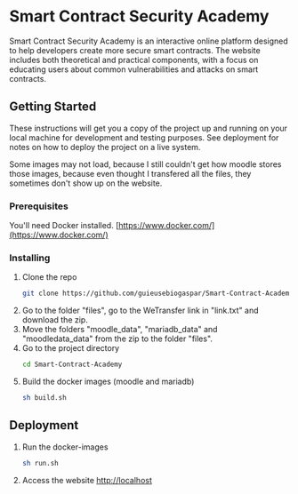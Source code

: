 # Smart Contract Security Academy

Smart Contract Security Academy is an interactive online platform designed to help developers create more secure smart contracts. The website includes both theoretical and practical components, with a focus on educating users about common vulnerabilities and attacks on smart contracts.

## Getting Started

These instructions will get you a copy of the project up and running on your local machine for development and testing purposes. See deployment for notes on how to deploy the project on a live system.

Some images may not load, because I still couldn't get how moodle stores those images, because even thought I transfered all the files, they sometimes don't show up on the website.

### Prerequisites

You'll need Docker installed. [https://www.docker.com/](https://www.docker.com/)

### Installing

1. Clone the repo
   ```sh
   git clone https://github.com/guieusebiogaspar/Smart-Contract-Academy.git
   ```
2. Go to the folder "files", go to the WeTransfer link in "link.txt" and download the zip.
3. Move the folders "moodle_data", "mariadb_data" and "moodledata_data" from the zip to the folder "files".
4. Go to the project directory
   ```sh
   cd Smart-Contract-Academy
   ```
5. Build the docker images (moodle and mariadb)
   ```sh
   sh build.sh
   ```

## Deployment

1. Run the docker-images
   ```sh
   sh run.sh
   ```
2. Access the website [http://localhost](http://localhost)